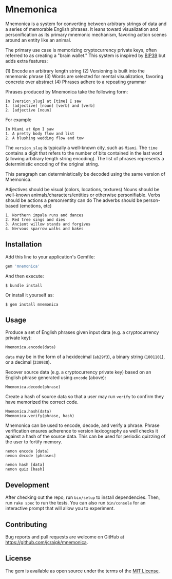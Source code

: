 # Mnemonica

Mnemonica is a system for converting between arbitrary strings of data and a series of memorable English phrases. It leans toward visualization and personification as its primary mnemonic mechanism, favoring action scenes around an entity like an animal.

The primary use case is memorizing cryptocurrency private keys, often referred to as creating a "brain wallet." This system is inspired by [BIP39](https://github.com/bitcoin/bips/blob/master/bip-0039.mediawiki) but adds extra features:

(1) Encode an arbitrary length string
(2) Versioning is built into the mnemonic phrase
(3) Words are selected for mental visualization, favoring concrete over abstract
(4) Phrases adhere to a repeating grammar

Phrases produced by Mnemonica take the following form:

```
In [version_slug] at [time] I saw
1. [adjective] [noun] [verb] and [verb]
2. [adjective [noun]
````

For example

```
In Miami at 6pm I saw
1. A pretty body flow and list
2. A blushing wedding flow and tow
```

The `version_slug` is typically a well-known city, such as `Miami`. The `time` contains a digit that refers to the number of bits contained in the last word (allowing arbitrary length string encoding). The list of phrases represents a deterministic encoding of the original string.

This paragraph can deterministically be decoded using the same version of Mnemonica.

Adjectives should be visual (colors, locations, textures)
Nouns should be well-known animals/characters/entities or otherwise personifiable.
Verbs should be actions a person/entity can do
The adverbs should be person-based (emotions, etc)

```
1. Northern impala runs and dances
2. Red tree sings and dies
3. Ancient willow stands and forgives
4. Nervous sparrow walks and bakes
```

## Installation

Add this line to your application's Gemfile:

```ruby
gem 'mnemonica'
```

And then execute:

    $ bundle install

Or install it yourself as:

    $ gem install mnemonica

## Usage

Produce a set of English phrases given input data (e.g. a cryptocurrency private key):

```
Mnemonica.encode(data)
```

`data` may be in the form of a hexidecimal (`ab29f3`), a binary string (`1001101`), or a decimal (`230938`).

Recover source data (e.g. a cryptocurrency private key) based on an English phrase generated using `encode` (above):

```
Mnemonica.decode(phrase)
```

Create a hash of source data so that a user may run `verify` to confirm they have memorized the correct code.

```
Mnemonica.hash(data)
Mnemonica.verify(phrase, hash)
```

Mnemonica can be used to encode, decode, and verify a phrase. Phrase verification ensures adherence to version lexicography as well checks it against a hash of the source data. This can be used for periodic quizzing of the user to fortify memory.

```
nemon encode [data]
nemon decode [phrases]

nemon hash [data]
nemon quiz [hash]
```

## Development

After checking out the repo, run `bin/setup` to install dependencies. Then, run `rake spec` to run the tests. You can also run `bin/console` for an interactive prompt that will allow you to experiment.


## Contributing

Bug reports and pull requests are welcome on GitHub at https://github.com/jcraigk/mnemonica.


## License

The gem is available as open source under the terms of the [MIT License](https://opensource.org/licenses/MIT).
